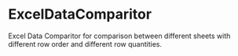 # ExcelDataComparitor
Excel Data Comparitor for comparison between different sheets with different row order and different row quantities.
